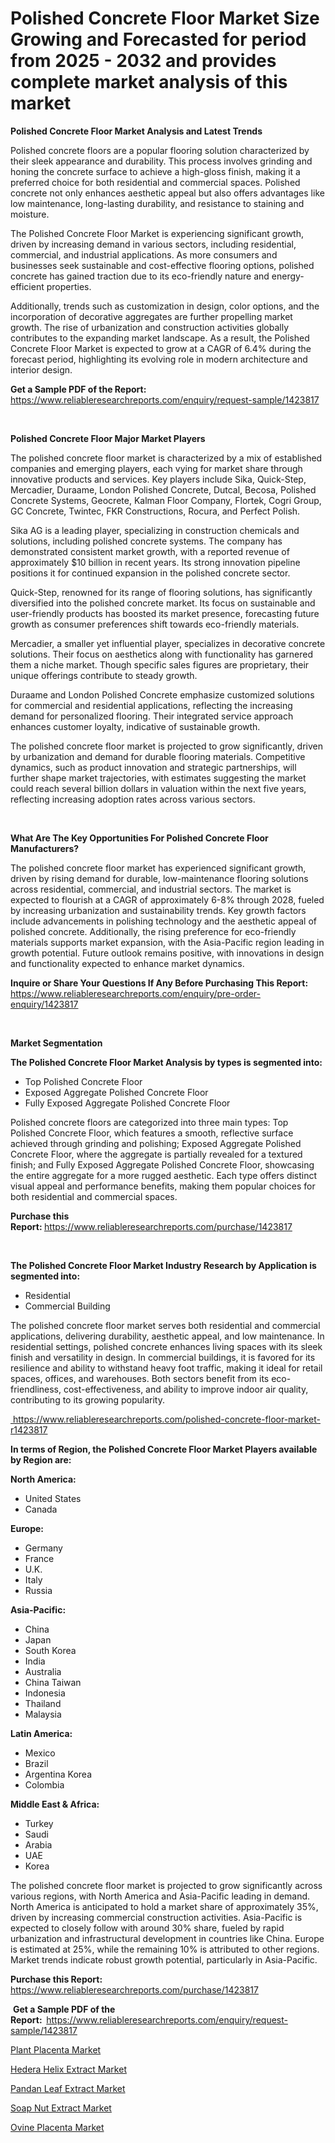 <p><h1>Polished Concrete Floor Market Size Growing and Forecasted for period from 2025 - 2032 and provides complete market analysis of this market</h1></p><p><strong>Polished Concrete Floor Market Analysis and Latest Trends</strong></p>
<p><p>Polished concrete floors are a popular flooring solution characterized by their sleek appearance and durability. This process involves grinding and honing the concrete surface to achieve a high-gloss finish, making it a preferred choice for both residential and commercial spaces. Polished concrete not only enhances aesthetic appeal but also offers advantages like low maintenance, long-lasting durability, and resistance to staining and moisture.</p><p>The Polished Concrete Floor Market is experiencing significant growth, driven by increasing demand in various sectors, including residential, commercial, and industrial applications. As more consumers and businesses seek sustainable and cost-effective flooring options, polished concrete has gained traction due to its eco-friendly nature and energy-efficient properties. </p><p>Additionally, trends such as customization in design, color options, and the incorporation of decorative aggregates are further propelling market growth. The rise of urbanization and construction activities globally contributes to the expanding market landscape. As a result, the Polished Concrete Floor Market is expected to grow at a CAGR of 6.4% during the forecast period, highlighting its evolving role in modern architecture and interior design.</p></p>
<p><strong>Get a Sample PDF of the Report:&nbsp;</strong> <a href="https://www.reliableresearchreports.com/enquiry/request-sample/1423817?utm_campaign=37&utm_medium=2&utm_source=Github&utm_content=ia&utm_term=30012025&utm_id=polished-concrete-floor">https://www.reliableresearchreports.com/enquiry/request-sample/1423817</a></p>
<p>&nbsp;</p>
<p><strong>Polished Concrete Floor Major Market Players</strong></p>
<p><p>The polished concrete floor market is characterized by a mix of established companies and emerging players, each vying for market share through innovative products and services. Key players include Sika, Quick-Step, Mercadier, Duraame, London Polished Concrete, Dutcal, Becosa, Polished Concrete Systems, Geocrete, Kalman Floor Company, Flortek, Cogri Group, GC Concrete, Twintec, FKR Constructions, Rocura, and Perfect Polish.</p><p>Sika AG is a leading player, specializing in construction chemicals and solutions, including polished concrete systems. The company has demonstrated consistent market growth, with a reported revenue of approximately $10 billion in recent years. Its strong innovation pipeline positions it for continued expansion in the polished concrete sector.</p><p>Quick-Step, renowned for its range of flooring solutions, has significantly diversified into the polished concrete market. Its focus on sustainable and user-friendly products has boosted its market presence, forecasting future growth as consumer preferences shift towards eco-friendly materials.</p><p>Mercadier, a smaller yet influential player, specializes in decorative concrete solutions. Their focus on aesthetics along with functionality has garnered them a niche market. Though specific sales figures are proprietary, their unique offerings contribute to steady growth.</p><p>Duraame and London Polished Concrete emphasize customized solutions for commercial and residential applications, reflecting the increasing demand for personalized flooring. Their integrated service approach enhances customer loyalty, indicative of sustainable growth.</p><p>The polished concrete floor market is projected to grow significantly, driven by urbanization and demand for durable flooring materials. Competitive dynamics, such as product innovation and strategic partnerships, will further shape market trajectories, with estimates suggesting the market could reach several billion dollars in valuation within the next five years, reflecting increasing adoption rates across various sectors.</p></p>
<p>&nbsp;</p>
<p><strong>What Are The Key Opportunities For Polished Concrete Floor Manufacturers?</strong></p>
<p><p>The polished concrete floor market has experienced significant growth, driven by rising demand for durable, low-maintenance flooring solutions across residential, commercial, and industrial sectors. The market is expected to flourish at a CAGR of approximately 6-8% through 2028, fueled by increasing urbanization and sustainability trends. Key growth factors include advancements in polishing technology and the aesthetic appeal of polished concrete. Additionally, the rising preference for eco-friendly materials supports market expansion, with the Asia-Pacific region leading in growth potential. Future outlook remains positive, with innovations in design and functionality expected to enhance market dynamics.</p></p>
<p><strong>Inquire or Share Your Questions If Any Before Purchasing This Report:</strong> <a href="https://www.reliableresearchreports.com/enquiry/pre-order-enquiry/1423817?utm_campaign=37&utm_medium=2&utm_source=Github&utm_content=ia&utm_term=30012025&utm_id=polished-concrete-floor">https://www.reliableresearchreports.com/enquiry/pre-order-enquiry/1423817</a></p>
<p>&nbsp;</p>
<p><strong>Market Segmentation</strong></p>
<p><strong>The Polished Concrete Floor Market Analysis by types is segmented into:</strong></p>
<p><ul><li>Top Polished Concrete Floor</li><li>Exposed Aggregate Polished Concrete Floor</li><li>Fully Exposed Aggregate Polished Concrete Floor</li></ul></p>
<p><p>Polished concrete floors are categorized into three main types: Top Polished Concrete Floor, which features a smooth, reflective surface achieved through grinding and polishing; Exposed Aggregate Polished Concrete Floor, where the aggregate is partially revealed for a textured finish; and Fully Exposed Aggregate Polished Concrete Floor, showcasing the entire aggregate for a more rugged aesthetic. Each type offers distinct visual appeal and performance benefits, making them popular choices for both residential and commercial spaces.</p></p>
<p><strong>Purchase this Report:&nbsp;</strong><a href="https://www.reliableresearchreports.com/purchase/1423817?utm_campaign=37&utm_medium=2&utm_source=Github&utm_content=ia&utm_term=30012025&utm_id=polished-concrete-floor">https://www.reliableresearchreports.com/purchase/1423817</a></p>
<p>&nbsp;</p>
<p><strong>The Polished Concrete Floor Market Industry Research by Application is segmented into:</strong></p>
<p><ul><li>Residential</li><li>Commercial Building</li></ul></p>
<p><p>The polished concrete floor market serves both residential and commercial applications, delivering durability, aesthetic appeal, and low maintenance. In residential settings, polished concrete enhances living spaces with its sleek finish and versatility in design. In commercial buildings, it is favored for its resilience and ability to withstand heavy foot traffic, making it ideal for retail spaces, offices, and warehouses. Both sectors benefit from its eco-friendliness, cost-effectiveness, and ability to improve indoor air quality, contributing to its growing popularity.</p></p>
<p><a href="https://www.reliableresearchreports.com/polished-concrete-floor-market-r1423817?utm_campaign=37&utm_medium=2&utm_source=Github&utm_content=ia&utm_term=30012025&utm_id=polished-concrete-floor">&nbsp;https://www.reliableresearchreports.com/polished-concrete-floor-market-r1423817</a></p>
<p><strong>In terms of Region, the Polished Concrete Floor Market Players available by Region are:</strong></p>
<p>
    <p> <strong> North America: </strong>
        <ul>
            <li>United States</li>
            <li>Canada</li>
        </ul>
        </p> 
    <p> <strong> Europe: </strong>
        <ul>
            <li>Germany</li>
            <li>France</li>
            <li>U.K.</li>
            <li>Italy</li>
            <li>Russia</li>
        </ul>
        </p> 
    <p> <strong> Asia-Pacific: </strong>
        <ul>
            <li>China</li>
            <li>Japan</li>
            <li>South Korea</li>
            <li>India</li>
            <li>Australia</li>
            <li>China Taiwan</li>
            <li>Indonesia</li>
            <li>Thailand</li>
            <li>Malaysia</li>
        </ul>
        </p> 
    <p> <strong> Latin America: </strong>
        <ul>
            <li>Mexico</li>
            <li>Brazil</li>
            <li>Argentina Korea</li>
            <li>Colombia</li>
        </ul>
        </p> 
    <p> <strong> Middle East & Africa: </strong>
        <ul>
            <li>Turkey</li>
            <li>Saudi</li>
            <li>Arabia</li>
            <li>UAE</li>
            <li>Korea</li>
        </ul>
    </p>
    </p>
<p><p>The polished concrete floor market is projected to grow significantly across various regions, with North America and Asia-Pacific leading in demand. North America is anticipated to hold a market share of approximately 35%, driven by increasing commercial construction activities. Asia-Pacific is expected to closely follow with around 30% share, fueled by rapid urbanization and infrastructural development in countries like China. Europe is estimated at 25%, while the remaining 10% is attributed to other regions. Market trends indicate robust growth potential, particularly in Asia-Pacific.</p></p>
<p><strong>Purchase this Report: </strong><a href="https://www.reliableresearchreports.com/purchase/1423817?utm_campaign=37&utm_medium=2&utm_source=Github&utm_content=ia&utm_term=30012025&utm_id=polished-concrete-floor">https://www.reliableresearchreports.com/purchase/1423817</a></p>
<p>&nbsp;<strong>Get a Sample PDF of the Report:&nbsp;&nbsp;</strong><a href="https://www.reliableresearchreports.com/enquiry/request-sample/1423817?utm_campaign=37&utm_medium=2&utm_source=Github&utm_content=ia&utm_term=30012025&utm_id=polished-concrete-floor">https://www.reliableresearchreports.com/enquiry/request-sample/1423817</a></p>
<p><strong></strong></p>
<p><p><a href="https://github.com/mharielmesa/Market-Research-Report-List-5/blob/main/plant-placenta-market.md?utm_campaign=37&utm_medium=2&utm_source=Github&utm_content=ia&utm_term=30012025&utm_id=polished-concrete-floor">Plant Placenta Market</a></p><p><a href="https://github.com/tambraunrue691969/Market-Research-Report-List-1/blob/main/hedera-helix-extract-market.md?utm_campaign=37&utm_medium=2&utm_source=Github&utm_content=ia&utm_term=30012025&utm_id=polished-concrete-floor">Hedera Helix Extract Market</a></p><p><a href="https://github.com/jeastefanowicz7816/Market-Research-Report-List-1/blob/main/pandan-leaf-extract-market.md?utm_campaign=37&utm_medium=2&utm_source=Github&utm_content=ia&utm_term=30012025&utm_id=polished-concrete-floor">Pandan Leaf Extract Market</a></p><p><a href="https://github.com/oslieselotte2192/Market-Research-Report-List-1/blob/main/soap-nut-extract-market.md?utm_campaign=37&utm_medium=2&utm_source=Github&utm_content=ia&utm_term=30012025&utm_id=polished-concrete-floor">Soap Nut Extract Market</a></p><p><a href="https://github.com/tona7vba/Market-Research-Report-List-1/blob/main/ovine-placenta-market.md?utm_campaign=37&utm_medium=2&utm_source=Github&utm_content=ia&utm_term=30012025&utm_id=polished-concrete-floor">Ovine Placenta Market</a></p></p>
